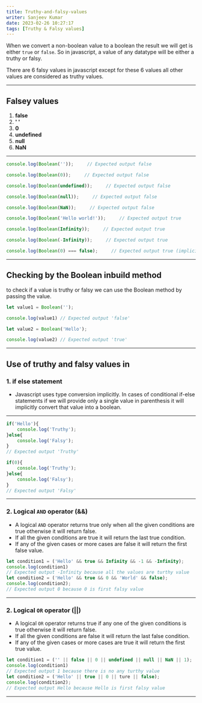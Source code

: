 ```yaml
---
title: Truthy-and-falsy-values
writer: Sanjeev Kumar
date: 2023-02-26 10:27:17
tags: [Truthy & Falsy values]
---
```

When we convert a non-boolean value to a boolean the result we will get is either `true` or `false`. So in javascript, a value of any datatype will be either a truthy or falsy.

There are 6 falsy values in javascript except for these 6 values all other values are considered as truthy values.

---
## Falsey values
1. **false**
2. **' '**
3. **0**
4. **undefined**
5. **null**
6. **NaN**

---
~~~js
console.log(Boolean(''));     // Expected output false

console.log(Boolean(0));     // Expected output false

console.log(Boolean(undefined));     // Expected output false

console.log(Boolean(null));     // Expected output false

console.log(Boolean(NaN));     // Expected output false

console.log(Boolean('Hello world!'));     // Expected output true

console.log(Boolean(Infinity));     // Expected output true

console.log(Boolean(-Infinity));     // Expected output true

console.log(Boolean(0) === false);     // Expected output true (implicit conversion)
~~~

---
## Checking by the Boolean inbuild method
to check if a value is truthy or falsy we can use the Boolean method by passing the value.

~~~js
let value1 = Boolean('');

console.log(value1) // Expected output 'false'

let value2 = Boolean('Hello');

console.log(value2) // Expected output 'true'
~~~

***
## Use of truthy and falsy values in

### 1. if else statement

- Javascript uses type conversion implicitly. In cases of conditional if-else statements if we will provide only a single value in parenthesis it will implicitly convert that value into a boolean.
***
~~~js
if('Hello'){
    console.log('Truthy');
}else{
    console.log('Falsy');
}
// Expected output 'Truthy'

if(0){
    console.log('Truthy');
}else{
    console.log('Falsy');
}
// Expected output 'Falsy'
~~~
***

### 2. Logical `AND` operator (&&)

- A logical `AND` operator returns true only when all the given conditions are true otherwise it will return false.
- If all the given conditions are true it will return the last true condition.
- If any of the given cases or more cases are false it will return the first false value.

~~~js
let condition1 = ('Hello' && true && Infinity && -1 && -Infinity);
console.log(condition1)
// Expected output -Infinity because all the values are turthy value
let condition2 = ('Hello' && true && 0 && 'World' && false);
console.log(condition2);
// Expected output 0 because 0 is first falsy value
~~~
***
### 2. Logical `OR` operator (||)

- A logical `OR` operator returns true if any one of the given conditions is true otherwise it will return false.
- If all the given conditions are false it will return the last false condition.
- If any of the given cases or more cases are true it will return the first true value.

~~~js
let condition1 = ('' || false || 0 || undefined || null || NaN || 1);
console.log(condition1)
// Expected output 1 because there is no any turthy value
let condition2 = ('Hello' || true || 0 || ture || false);
console.log(condition2);
// Expected output Hello because Hello is first falsy value
~~~
***